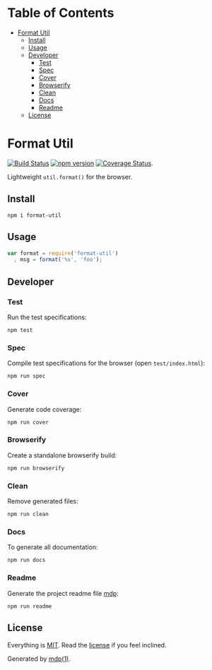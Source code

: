 Table of Contents
=================

* [Format Util](#format-util)
  * [Install](#install)
  * [Usage](#usage)
  * [Developer](#developer)
    * [Test](#test)
    * [Spec](#spec)
    * [Cover](#cover)
    * [Browserify](#browserify)
    * [Clean](#clean)
    * [Docs](#docs)
    * [Readme](#readme)
  * [License](#license)

Format Util
===========

[<img src="https://travis-ci.org/tmpfs/format-util.svg" alt="Build Status">](https://travis-ci.org/tmpfs/format-util)
[<img src="http://img.shields.io/npm/v/format-util.svg" alt="npm version">](https://npmjs.org/package/format-util)
[<img src="https://coveralls.io/repos/tmpfs/format-util/badge.svg?branch=master&service=github&v=1" alt="Coverage Status">](https://coveralls.io/github/tmpfs/format-util?branch=master).

Lightweight `util.format()` for the browser.

## Install

```
npm i format-util
```

## Usage

```javascript
var format = require('format-util')
  , msg = format('%s', 'foo');
```

## Developer

### Test

Run the test specifications:

```
npm test
```

### Spec

Compile test specifications for the browser (open `test/index.html`):

```
npm run spec
```

### Cover

Generate code coverage:

```
npm run cover
```

### Browserify

Create a standalone browserify build:

```
npm run browserify
```

### Clean

Remove generated files:

```
npm run clean
```

### Docs

To generate all documentation:

```
npm run docs
```

### Readme

Generate the project readme file [mdp](https://github.com/freeformsystems/mdp):

```
npm run readme
```

## License

Everything is [MIT](http://en.wikipedia.org/wiki/MIT_License). Read the [license](https://github.com/tmpfs/format-util/blob/master/LICENSE) if you feel inclined.

Generated by [mdp(1)](https://github.com/freeformsystems/mdp).

[node]: http://nodejs.org
[npm]: http://www.npmjs.org
[mdp]: https://github.com/freeformsystems/mdp
[zephyr]: https://github.com/socialally/zephyr

